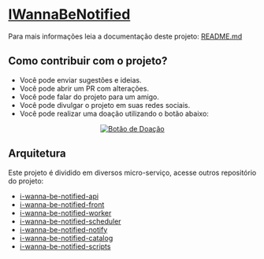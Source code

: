 # [IWannaBeNotified](http://iwannabenotified.ddns.net/) 

Para mais informações leia a documentação deste projeto: [README.md](https://github.com/achimid/i-wanna-be-notified-api)

## Como contribuir com o projeto?
* Você pode enviar sugestões e ideias.
* Você pode abrir um PR com alterações.
* Você pode falar do projeto para um amigo.
* Você pode divulgar o projeto em suas redes sociais.
* Você pode realizar uma doação utilizando o botão abaixo:

<p align="center">
  <a href="https://www.paypal.com/donate?hosted_button_id=36KAJHCWGX5HJ">
      <img src="https://www.paypalobjects.com/pt_BR/i/btn/btn_donateCC_LG.gif" alt="Botão de Doação">
  </a>
</p>


## Arquitetura

Este projeto é dividido em diversos micro-serviço, acesse outros repositório do projeto:

* [i-wanna-be-notified-api](https://github.com/achimid/i-wanna-be-notified-api)
* [i-wanna-be-notified-front](https://github.com/achimid/i-wanna-be-notified-front)
* [i-wanna-be-notified-worker](https://github.com/achimid/i-wanna-be-notified-worker)
* [i-wanna-be-notified-scheduler](https://github.com/achimid/i-wanna-be-notified-scheduler)
* [i-wanna-be-notified-notify](https://github.com/achimid/i-wanna-be-notified-notify)
* [i-wanna-be-notified-catalog](https://github.com/achimid/i-wanna-be-notified-catalog)
* [i-wanna-be-notified-scripts](https://github.com/achimid/i-wanna-be-notified-scripts)